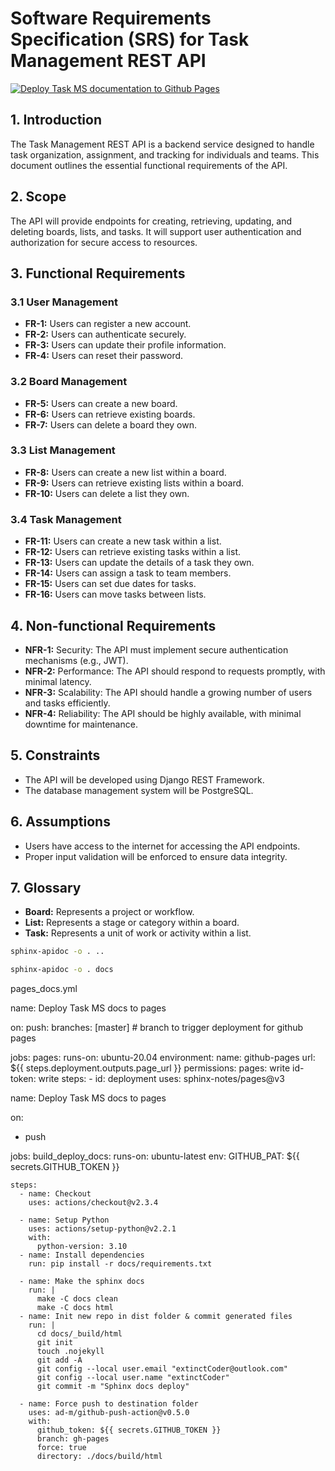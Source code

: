 # Software Requirements Specification (SRS) for Task Management REST API

[![Deploy Task MS documentation to Github Pages](https://github.com/binaryloom/TaskManagementSystem/actions/workflows/pages_docs.yml/badge.svg)](https://github.com/binaryloom/TaskManagementSystem/actions/workflows/pages_docs.yml)

## 1. Introduction

The Task Management REST API is a backend service designed to handle task organization, assignment, and tracking for individuals and teams. This document outlines the essential functional requirements of the API.

## 2. Scope

The API will provide endpoints for creating, retrieving, updating, and deleting boards, lists, and tasks. It will support user authentication and authorization for secure access to resources.

## 3. Functional Requirements

### 3.1 User Management

- **FR-1:** Users can register a new account.
- **FR-2:** Users can authenticate securely.
- **FR-3:** Users can update their profile information.
- **FR-4:** Users can reset their password.

### 3.2 Board Management

- **FR-5:** Users can create a new board.
- **FR-6:** Users can retrieve existing boards.
- **FR-7:** Users can delete a board they own.

### 3.3 List Management

- **FR-8:** Users can create a new list within a board.
- **FR-9:** Users can retrieve existing lists within a board.
- **FR-10:** Users can delete a list they own.

### 3.4 Task Management

- **FR-11:** Users can create a new task within a list.
- **FR-12:** Users can retrieve existing tasks within a list.
- **FR-13:** Users can update the details of a task they own.
- **FR-14:** Users can assign a task to team members.
- **FR-15:** Users can set due dates for tasks.
- **FR-16:** Users can move tasks between lists.

## 4. Non-functional Requirements

- **NFR-1:** Security: The API must implement secure authentication mechanisms (e.g., JWT).
- **NFR-2:** Performance: The API should respond to requests promptly, with minimal latency.
- **NFR-3:** Scalability: The API should handle a growing number of users and tasks efficiently.
- **NFR-4:** Reliability: The API should be highly available, with minimal downtime for maintenance.

## 5. Constraints

- The API will be developed using Django REST Framework.
- The database management system will be PostgreSQL.

## 6. Assumptions

- Users have access to the internet for accessing the API endpoints.
- Proper input validation will be enforced to ensure data integrity.

## 7. Glossary

- **Board:** Represents a project or workflow.
- **List:** Represents a stage or category within a board.
- **Task:** Represents a unit of work or activity within a list.

```sh
sphinx-apidoc -o . ..

sphinx-apidoc -o . docs
```

pages_docs.yml

name: Deploy Task MS docs to pages

on:
push:
branches: [master] # branch to trigger deployment for github pages

jobs:
pages:
runs-on: ubuntu-20.04
environment:
name: github-pages
url: ${{ steps.deployment.outputs.page_url }}
permissions:
pages: write
id-token: write
steps: - id: deployment
uses: sphinx-notes/pages@v3

name: Deploy Task MS docs to pages

on:

- push

jobs:
build_deploy_docs:
runs-on: ubuntu-latest
env:
GITHUB_PAT: ${{ secrets.GITHUB_TOKEN }}

    steps:
      - name: Checkout
        uses: actions/checkout@v2.3.4

      - name: Setup Python
        uses: actions/setup-python@v2.2.1
        with:
          python-version: 3.10
      - name: Install dependencies
        run: pip install -r docs/requirements.txt

      - name: Make the sphinx docs
        run: |
          make -C docs clean
          make -C docs html
      - name: Init new repo in dist folder & commit generated files
        run: |
          cd docs/_build/html
          git init
          touch .nojekyll
          git add -A
          git config --local user.email "extinctCoder@outlook.com"
          git config --local user.name "extinctCoder"
          git commit -m "Sphinx docs deploy"

      - name: Force push to destination folder
        uses: ad-m/github-push-action@v0.5.0
        with:
          github_token: ${{ secrets.GITHUB_TOKEN }}
          branch: gh-pages
          force: true
          directory: ./docs/build/html
